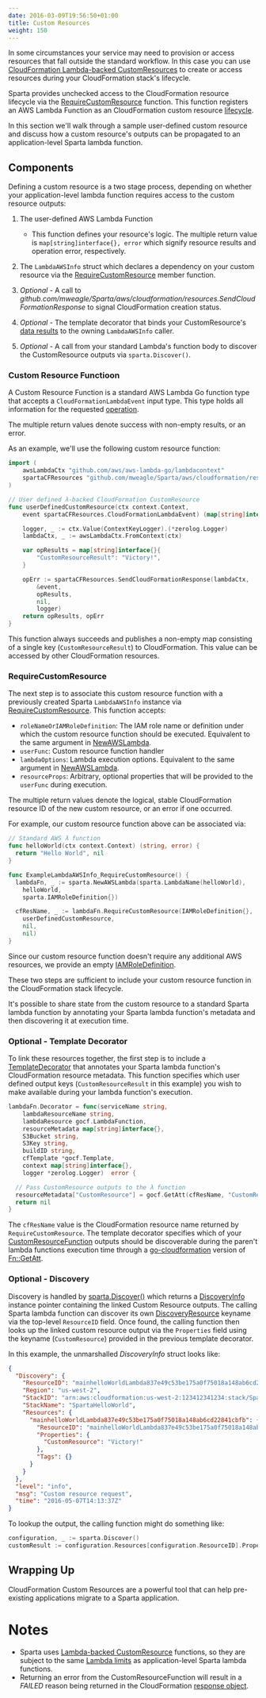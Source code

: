 ```yaml
---
date: 2016-03-09T19:56:50+01:00
title: Custom Resources
weight: 150
---
```


In some circumstances your service may need to provision or access resources that fall outside the standard workflow. In this case you can use [CloudFormation Lambda-backed CustomResources](http://docs.aws.amazon.com/AWSCloudFormation/latest/UserGuide/template-custom-resources-lambda.html) to create or access resources during your CloudFormation stack's lifecycle.

Sparta provides unchecked access to the CloudFormation resource lifecycle via the [RequireCustomResource](https://godoc.org/github.com/mweagle/Sparta#LambdaAWSInfo.RequireCustomResource) function. This function registers an AWS Lambda Function as an CloudFormation custom resource [lifecycle](http://docs.aws.amazon.com/AWSCloudFormation/latest/UserGuide/crpg-ref-requesttypes.html).

In this section we'll walk through a sample user-defined custom resource and discuss how a custom resource's outputs can be propagated to an application-level Sparta lambda function.

## Components

Defining a custom resource is a two stage process, depending on whether your application-level lambda function requires access to the custom resource outputs:

1. The user-defined AWS Lambda Function


    - This function defines your resource's logic.  The multiple return value is `map[string]interface{}, error` which signify resource results and operation error, respectively.

1. The `LambdaAWSInfo` struct which declares a dependency on your custom resource via the [RequireCustomResource](https://godoc.org/github.com/mweagle/Sparta#LambdaAWSInfo.RequireCustomResource) member function.
1. _Optional_ - A call to _github.com/mweagle/Sparta/aws/cloudformation/resources.SendCloudFormationResponse_ to signal CloudFormation creation status.
1. _Optional_ - The template decorator that binds your CustomResource's [data results](http://docs.aws.amazon.com/AWSCloudFormation/latest/UserGuide/crpg-ref-responses.html) to the owning `LambdaAWSInfo` caller.
1. _Optional_ - A call from your standard Lambda's function body to discover the CustomResource outputs via `sparta.Discover()`.

### Custom Resource Functioon

A Custom Resource Function is a standard AWS Lambda Go function type that
accepts a `CloudFormationLambdaEvent` input type. This type holds all information
for the requested [operation](https://docs.aws.amazon.com/AWSCloudFormation/latest/UserGuide/template-custom-resources-lambda.html).

The multiple return values denote success with non-empty results, or an error.

As an example, we'll use the following custom resource function:

```go
import (
	awsLambdaCtx "github.com/aws/aws-lambda-go/lambdacontext"
	spartaCFResources "github.com/mweagle/Sparta/aws/cloudformation/resources"
)

// User defined λ-backed CloudFormation CustomResource
func userDefinedCustomResource(ctx context.Context,
	event spartaCFResources.CloudFormationLambdaEvent) (map[string]interface{}, error) {

	logger, _ := ctx.Value(ContextKeyLogger).(*zerolog.Logger)
	lambdaCtx, _ := awsLambdaCtx.FromContext(ctx)

	var opResults = map[string]interface{}{
		"CustomResourceResult": "Victory!",
	}

	opErr := spartaCFResources.SendCloudFormationResponse(lambdaCtx,
		&event,
		opResults,
		nil,
		logger)
	return opResults, opErr
}
```

This function always succeeds and publishes a non-empty map consisting of a single key (`CustomResourceResult`)
to CloudFormation. This value can be accessed by other CloudFormation resources.

### RequireCustomResource

The next step is to associate this custom resource function with a previously created Sparta `LambdaAWSInfo` instance via [RequireCustomResource](https://godoc.org/github.com/mweagle/Sparta#LambdaAWSInfo.RequireCustomResource). This function accepts:

- `roleNameOrIAMRoleDefinition`: The IAM role name or definition under which the custom resource function should be executed. Equivalent to the same argument in [NewAWSLambda](https://godoc.org/github.com/mweagle/Sparta#NewAWSLambda).
- `userFunc`: Custom resource function handler
- `lambdaOptions`: Lambda execution options. Equivalent to the same argument in [NewAWSLambda](https://godoc.org/github.com/mweagle/Sparta#NewAWSLambda).
- `resourceProps`: Arbitrary, optional properties that will be provided to the `userFunc` during execution.

The multiple return values denote the logical, stable CloudFormation resource ID of the new custom resource, or an error if one occurred.

For example, our custom resource function above can be associated via:

```go
// Standard AWS λ function
func helloWorld(ctx context.Context) (string, error) {
  return "Hello World", nil
}

func ExampleLambdaAWSInfo_RequireCustomResource() {
  lambdaFn, _ := sparta.NewAWSLambda(sparta.LambdaName(helloWorld),
    helloWorld,
    sparta.IAMRoleDefinition{})

  cfResName, _ := lambdaFn.RequireCustomResource(IAMRoleDefinition{},
    userDefinedCustomResource,
    nil,
    nil)
}
```

Since our custom resource function doesn't require any additional AWS resources, we provide an empty [IAMRoleDefinition](https://godoc.org/github.com/mweagle/Sparta#IAMRoleDefinition).

These two steps are sufficient to include your custom resource function in the CloudFormation stack lifecycle.

It's possible to share state from the custom resource to a standard Sparta lambda function by annotating your Sparta lambda function's metadata and then discovering it at execution time.

### Optional - Template Decorator

To link these resources together, the first step is to include a [TemplateDecorator](https://godoc.org/github.com/mweagle/Sparta#TemplateDecorator) that annotates your Sparta lambda function's CloudFormation resource metadata. This function specifies which user defined output keys (`CustomResourceResult` in this example) you wish to make available during your lambda function's execution.

```go
lambdaFn.Decorator = func(serviceName string,
	lambdaResourceName string,
	lambdaResource gocf.LambdaFunction,
	resourceMetadata map[string]interface{},
	S3Bucket string,
	S3Key string,
	buildID string,
	cfTemplate *gocf.Template,
	context map[string]interface{},
	logger *zerolog.Logger)  error {

  // Pass CustomResource outputs to the λ function
  resourceMetadata["CustomResource"] = gocf.GetAtt(cfResName, "CustomResourceResult")
  return nil
}
```

The `cfResName` value is the CloudFormation resource name returned by `RequireCustomResource`. The template decorator specifies which of your [CustomResourceFunction](https://godoc.org/github.com/mweagle/Sparta#CustomResourceFunction) outputs should be discoverable during the paren't lambda functions execution time through a [go-cloudformation](https://godoc.org/github.com/crewjam/go-cloudformation#GetAtt) version of [Fn::GetAtt](http://docs.aws.amazon.com/AWSCloudFormation/latest/UserGuide/intrinsic-function-reference-getatt.html).

### Optional - Discovery

Discovery is handled by [sparta.Discover()](https://godoc.org/github.com/mweagle/Sparta#Discover) which returns a [DiscoveryInfo](https://godoc.org/github.com/mweagle/Sparta#DiscoveryInfo) instance pointer containing the linked Custom Resource outputs. The calling Sparta lambda function can discover its own [DiscoveryResource](https://godoc.org/github.com/mweagle/Sparta#DiscoveryResource) keyname via the top-level `ResourceID` field. Once found, the calling function then looks up the linked custom resource output via the `Properties` field using the keyname (`CustomResource`) provided in the previous template decorator.

In this example, the unmarshalled _DiscoveryInfo_ struct looks like:

```json
{
  "Discovery": {
    "ResourceID": "mainhelloWorldLambda837e49c53be175a0f75018a148ab6cd22841cbfb",
    "Region": "us-west-2",
    "StackID": "arn:aws:cloudformation:us-west-2:123412341234:stack/SpartaHelloWorld/70b28170-13f9-11e6-b0c7-50d5ca11b8d2",
    "StackName": "SpartaHelloWorld",
    "Resources": {
      "mainhelloWorldLambda837e49c53be175a0f75018a148ab6cd22841cbfb": {
        "ResourceID": "mainhelloWorldLambda837e49c53be175a0f75018a148ab6cd22841cbfb",
        "Properties": {
          "CustomResource": "Victory!"
        },
        "Tags": {}
      }
    }
  },
  "level": "info",
  "msg": "Custom resource request",
  "time": "2016-05-07T14:13:37Z"
}
```

To lookup the output, the calling function might do something like:

```go
configuration, _ := sparta.Discover()
customResult := configuration.Resources[configuration.ResourceID].Properties["CustomResourceResult"]
```

## Wrapping Up

CloudFormation Custom Resources are a powerful tool that can help pre-existing applications migrate to a Sparta application.

# Notes

- Sparta uses [Lambda-backed CustomResource](http://docs.aws.amazon.com/AWSCloudFormation/latest/UserGuide/template-custom-resources-lambda.html) functions, so they are subject to the same [Lambda limits](http://docs.aws.amazon.com/lambda/latest/dg/limits.html) as application-level Sparta lambda functions.
- Returning an error from the CustomResourceFunction will result in a _FAILED_ reason being returned in the CloudFormation [response object](http://docs.aws.amazon.com/AWSCloudFormation/latest/UserGuide/crpg-ref-responses.html).
